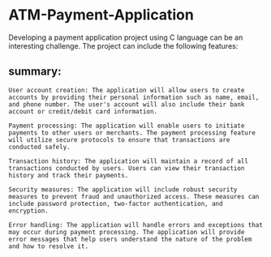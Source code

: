 # ATM-Payment-Application
Developing a payment application project using C language can be an interesting challenge. The project can include the following features:
## summary:  
    User account creation: The application will allow users to create accounts by providing their personal information such as name, email, and phone number. The user's account will also include their bank account or credit/debit card information.

    Payment processing: The application will enable users to initiate payments to other users or merchants. The payment processing feature will utilize secure protocols to ensure that transactions are conducted safely.

    Transaction history: The application will maintain a record of all transactions conducted by users. Users can view their transaction history and track their payments.

    Security measures: The application will include robust security measures to prevent fraud and unauthorized access. These measures can include password protection, two-factor authentication, and encryption.

    Error handling: The application will handle errors and exceptions that may occur during payment processing. The application will provide error messages that help users understand the nature of the problem and how to resolve it.
